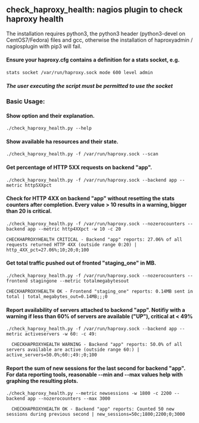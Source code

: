 ## check_haproxy_health: nagios plugin to check haproxy health

The installation requires python3, the python3 header (python3-devel on CentOS7/Fedora) files and gcc, 
otherwise the installation of haproxyadmin / nagiosplugin with pip3 will fail.

#### Ensure your haproxy.cfg contains a definition for a stats socket, e.g.

    stats socket /var/run/haproxy.sock mode 600 level admin

##### The user executing the script must be permitted to use the socket


### Basic Usage:

#### Show option and their explanation.

    ./check_haproxy_health.py --help

#### Show available ha resources and their state.

    ./check_haproxy_health.py -f /var/run/haproxy.sock --scan

#### Get percentage of HTTP 5XX requests on backend "app".

    ./check_haproxy_health.py -f /var/run/haproxy.sock --backend app --metric http5XXpct

#### Check for HTTP 4XX on backend "app" without resetting the stats counters after completion. Every value > 10 results in a warning, bigger than 20 is critical.

    ./check_haproxy_health.py -f /var/run/haproxy.sock --nozerocounters --backend app --metric http4XXpct -w 10 -c 20

```text
CHECKHAPROXYHEALTH CRITICAL - Backend "app" reports: 27.06% of all requests returned HTTP 4XX (outside range 0:20) | http_4XX_pct=27.06%;10;20;0;100
```

#### Get total traffic pushed out of fronted "staging_one" in MB.

    ./check_haproxy_health.py -f /var/run/haproxy.sock --nozerocounters --frontend stagingone --metric totalmegabytesout
    
```text
CHECKHAPROXYHEALTH OK - Frontend "staging_one" reports: 0.14MB sent in total | total_megabytes_out=0.14MB;;;0
```

#### Report availability of servers attached to backend "app". Notifiy with a warning if less than 60% of servers are available ("UP"), critical at < 49%

    ./check_haproxy_health.py -f /var/run/haproxy.sock --backend app --metric activeservers -w 60: -c 49:

```text
  CHECKHAPROXYHEALTH WARNING - Backend "app" reports: 50.0% of all servers available are active (outside range 60:) | active_servers=50.0%;60:;49:;0;100
```

#### Report the sum of new sessions for the last second for backend "app". For data reporting tools, reasonable --min and --max values help with graphing the resulting plots.

    ./check_haproxy_health.py --metric newsessions -w 1800 -c 2200 --backend app --nozerocounters --max 3000

```text
  CHECKHAPROXYHEALTH OK - Backend "app" reports: Counted 50 new sessions during previous second | new_sessions=50c;1800;2200;0;3000
```